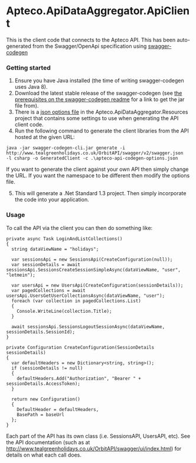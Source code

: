 # Apteco.ApiDataAggregator.ApiClient
This is the client code that connects to the Apteco API.  This has been auto-generated from the
Swagger/OpenApi specification using [swagger-codegen](https://github.com/swagger-api/swagger-codegen)

### Getting started
1. Ensure you have Java installed (the time of writing swagger-codegen uses Java 8).
2. Download the latest stable release of the swagger-codegen (see 
[the prerequisites on the swagger-codegen readme](https://github.com/swagger-api/swagger-codegen#prerequisites)
for a link to get the jar file from).
3. There is a [json options file](../Apteco.ApiDataAggregator.Resources/apteco-api-codegen-options.json)
in the Apteco.ApiDataAggregator.Resources project that contains some settings to use when generating the
API client code.
4. Run the following command to generate the client libraries from the API hosted at the given URL:

```
java -jar swagger-codegen-cli.jar generate -i http://www.tealgreenholidays.co.uk/OrbitAPI/swagger/v2/swagger.json
-l csharp -o GeneratedClient -c .\apteco-api-codegen-options.json
```

If you want to generate the client against your own API then simply change the URL.  If you want the
namespace to be different then modify the options file.

5. This will generate a .Net Standard 1.3 project.  Then simply incorporate the code into your application.

### Usage
To call the API via the client you can then do something like:

```
private async Task LoginAndListCollections()
{
  string dataViewName = "holidays";

  var sessionsApi = new SessionsApi(CreateConfiguration(null));
  var sessionDetails = await sessionsApi.SessionsCreateSessionSimpleAsync(dataViewName, "user", "letmein");

  var usersApi = new UsersApi(CreateConfiguration(sessionDetails));
  var pagedCollections = await usersApi.UsersGetUserCollectionsAsync(dataViewName, "user");
  foreach (var collection in pagedCollections.List)
  {
    Console.WriteLine(collection.Title);
  }

  await sessionsApi.SessionsLogoutSessionAsync(dataViewName, sessionDetails.SessionId);
}

private Configuration CreateConfiguration(SessionDetails sessionDetails)
{
  var defaultHeaders = new Dictionary<string, string>();
  if (sessionDetails != null)
  {
    defaultHeaders.Add("Authorization", "Bearer " + sessionDetails.AccessToken);
  }

  return new Configuration()
  {
    DefaultHeader = defaultHeaders,
    BasePath = baseUrl
  };
}
```

Each part of the API has its own class (i.e. SessionsAPI, UsersAPI, etc).  See the API documentation
(such as at http://www.tealgreenholidays.co.uk/OrbitAPI/swagger/ui/index.html) for details on what each call does.